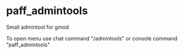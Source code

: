 # paff_admintools
Small admintool for gmod  

To open menu use chat command "/admintools" or console command "paff_admintools"

